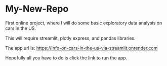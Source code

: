 # My-New-Repo

First online project, where I will do some basic exploratory data analysis on cars in the US.

This will require streamlit, plotly express, and pandas libraries.

The app url is: https://info-on-cars-in-the-us-via-streamlit.onrender.com

Hopefully all you have to do is click the link to run the app.
